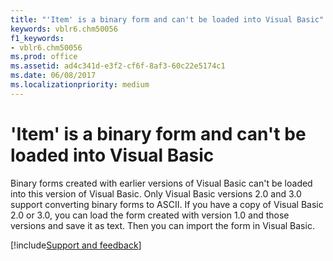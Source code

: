 ```yaml
---
title: "'Item' is a binary form and can't be loaded into Visual Basic"
keywords: vblr6.chm50056
f1_keywords:
- vblr6.chm50056
ms.prod: office
ms.assetid: ad4c341d-e3f2-cf6f-8af3-60c22e5174c1
ms.date: 06/08/2017
ms.localizationpriority: medium
---
```



# 'Item' is a binary form and can't be loaded into Visual Basic

Binary forms created with earlier versions of Visual Basic can't be loaded into this version of Visual Basic. Only Visual Basic versions 2.0 and 3.0 support converting binary forms to ASCII. If you have a copy of Visual Basic 2.0 or 3.0, you can load the form created with version 1.0 and those versions and save it as text. Then you can import the form in Visual Basic.

[!include[Support and feedback](~/includes/feedback-boilerplate.md)]